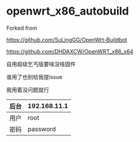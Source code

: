 # openwrt_x86_autobuild
Forked from 

https://github.com/SuLingGG/OpenWrt-Buildbot

https://github.com/DHDAXCW/OpenWRT_x86_x64

自用超级乞丐版要啥没啥固件

谁用了也别给我提issue

我用着没问题就行

后台|192.168.11.1
-|-
用户|root
密码|password
